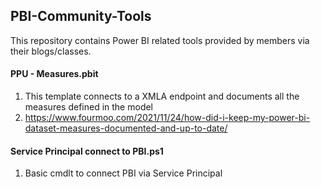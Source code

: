 ## PBI-Community-Tools
This repository contains Power BI related tools provided by members via their blogs/classes.

#### PPU - Measures.pbit
  1. This template connects to a XMLA endpoint and documents all the measures defined in the model
  2. https://www.fourmoo.com/2021/11/24/how-did-i-keep-my-power-bi-dataset-measures-documented-and-up-to-date/
 
#### Service Principal connect to PBI.ps1
  1. Basic cmdlt to connect PBI via Service Principal

